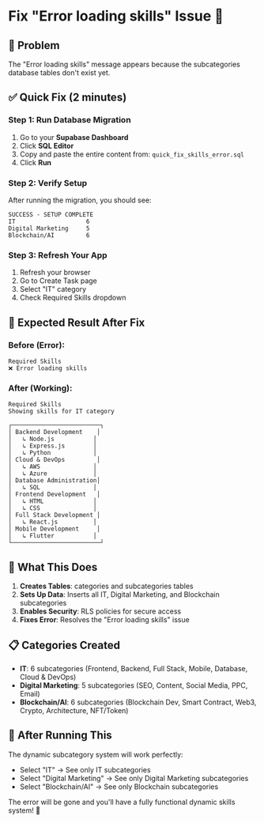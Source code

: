 # Fix "Error loading skills" Issue 🔧

## 🎯 **Problem**
The "Error loading skills" message appears because the subcategories database tables don't exist yet.

## ✅ **Quick Fix (2 minutes)**

### **Step 1: Run Database Migration**
1. Go to your **Supabase Dashboard**
2. Click **SQL Editor**
3. Copy and paste the entire content from: `quick_fix_skills_error.sql`
4. Click **Run**

### **Step 2: Verify Setup**
After running the migration, you should see:
```
SUCCESS - SETUP COMPLETE
IT                    6
Digital Marketing     5  
Blockchain/AI         6
```

### **Step 3: Refresh Your App**
1. Refresh your browser
2. Go to Create Task page
3. Select "IT" category
4. Check Required Skills dropdown

## 🎯 **Expected Result After Fix**

### **Before (Error):**
```
Required Skills
❌ Error loading skills
```

### **After (Working):**
```
Required Skills
Showing skills for IT category

┌─────────────────────────┐
│ Backend Development    │
│   ↳ Node.js           │
│   ↳ Express.js        │
│   ↳ Python            │
│ Cloud & DevOps         │
│   ↳ AWS               │
│   ↳ Azure             │
│ Database Administration│
│   ↳ SQL               │
│ Frontend Development   │
│   ↳ HTML              │
│   ↳ CSS               │
│ Full Stack Development │
│   ↳ React.js          │
│ Mobile Development     │
│   ↳ Flutter           │
└─────────────────────────┘
```

## 🔄 **What This Does**

1. **Creates Tables**: categories and subcategories tables
2. **Sets Up Data**: Inserts all IT, Digital Marketing, and Blockchain subcategories
3. **Enables Security**: RLS policies for secure access
4. **Fixes Error**: Resolves the "Error loading skills" issue

## 📋 **Categories Created**

- **IT**: 6 subcategories (Frontend, Backend, Full Stack, Mobile, Database, Cloud & DevOps)
- **Digital Marketing**: 5 subcategories (SEO, Content, Social Media, PPC, Email)
- **Blockchain/AI**: 6 subcategories (Blockchain Dev, Smart Contract, Web3, Crypto, Architecture, NFT/Token)

## 🚀 **After Running This**

The dynamic subcategory system will work perfectly:
- Select "IT" → See only IT subcategories
- Select "Digital Marketing" → See only Digital Marketing subcategories  
- Select "Blockchain/AI" → See only Blockchain subcategories

The error will be gone and you'll have a fully functional dynamic skills system! 🎉
